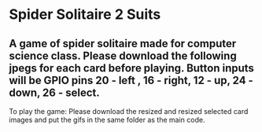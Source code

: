 # Spider Solitaire 2 Suits
A game of spider solitaire made for computer science class.
Please download the following jpegs for each card before playing.
Button inputs will be GPIO pins 20 - left , 16 - right, 12 - up, 24 - down, 26 - select.
---------------------------------------------------------------------------------------
To play the game:
Please download the resized and resized selected card images and put the gifs in the same folder as the main code.


 
